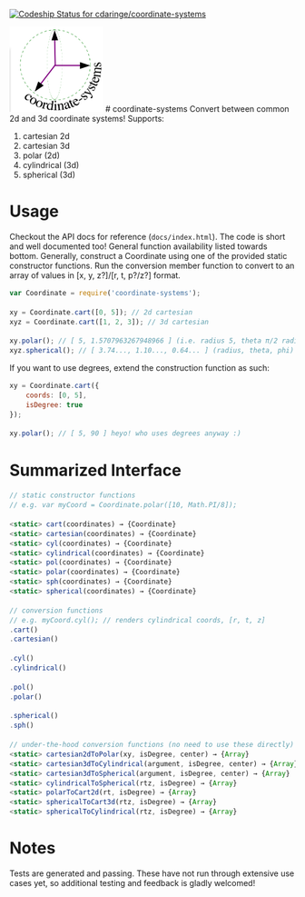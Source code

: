 [ ![Codeship Status for cdaringe/coordinate-systems](https://codeship.com/projects/17a94530-8285-0132-f7da-56a1ab730b01/status?branch=master)](https://codeship.com/projects/57887)

<img src="https://raw.githubusercontent.com/cdaringe/coordinate-systems/master/img/logo.png" height="150" width="165" >
# coordinate-systems
Convert between common 2d and 3d coordinate systems!  Supports:

1. cartesian 2d
1. cartesian 3d
1. polar (2d)
1. cylindrical (3d)
1. spherical (3d)

# Usage
Checkout the API docs for reference (`docs/index.html`).  The code is short and well documented too!  General function availability listed towards bottom.
Generally, construct a Coordinate using one of the provided static constructor functions.
Run the conversion member function to convert to an array of values in [x, y, z?]/[r, t, p?/z?] format.

```js
var Coordinate = require('coordinate-systems');

xy = Coordinate.cart([0, 5]); // 2d cartesian
xyz = Coordinate.cart([1, 2, 3]); // 3d cartesian

xy.polar(); // [ 5, 1.5707963267948966 ] (i.e. radius 5, theta π/2 radians)
xyz.spherical(); // [ 3.74..., 1.10..., 0.64... ] (radius, theta, phi)
```

If you want to use degrees, extend the construction function as such:

```js
xy = Coordinate.cart({
    coords: [0, 5],
    isDegree: true
});

xy.polar(); // [ 5, 90 ] heyo! who uses degrees anyway :)
```

# Summarized Interface
```js
// static constructor functions
// e.g. var myCoord = Coordinate.polar([10, Math.PI/8]);

<static> cart(coordinates) → {Coordinate}
<static> cartesian(coordinates) → {Coordinate}
<static> cyl(coordinates) → {Coordinate}
<static> cylindrical(coordinates) → {Coordinate}
<static> pol(coordinates) → {Coordinate}
<static> polar(coordinates) → {Coordinate}
<static> sph(coordinates) → {Coordinate}
<static> spherical(coordinates) → {Coordinate}

// conversion functions
// e.g. myCoord.cyl(); // renders cylindrical coords, [r, t, z]
.cart()
.cartesian()

.cyl()
.cylindrical()

.pol()
.polar()

.spherical()
.sph()

// under-the-hood conversion functions (no need to use these directly)
<static> cartesian2dToPolar(xy, isDegree, center) → {Array}
<static> cartesian3dToCylindrical(argument, isDegree, center) → {Array}
<static> cartesian3dToSpherical(argument, isDegree, center) → {Array}
<static> cylindricalToSpherical(rtz, isDegree) → {Array}
<static> polarToCart2d(rt, isDegree) → {Array}
<static> sphericalToCart3d(rtz, isDegree) → {Array}
<static> sphericalToCylindrical(rtz, isDegree) → {Array}
```

# Notes
Tests are generated and passing.  These have not run through extensive use cases yet,
so additional testing and feedback is gladly welcomed!
